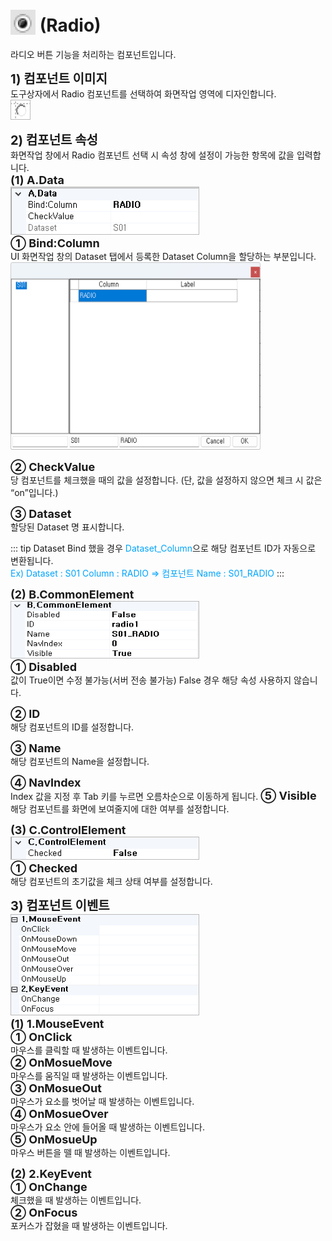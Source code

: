 # <img src="../../.vuepress/public/documentation/view-designer/Structure/Tool_Box/Radio.png" style="position: relative;top: 5px;" width="40" height="40"> (Radio)
라디오 버튼 기능을 처리하는 컴포넌트입니다.

<b style="font-size: 20px"> 1) 컴포넌트 이미지 </b> <br/>
도구상자에서 Radio 컴포넌트를 선택하여 화면작업 영역에 디자인합니다. <br/>
<img src="../../.vuepress/public/documentation/view-designer/Radio/Radio_Image.png" style="border: 1px solid #bbb;" width="30" height="30"> <br/>

<b style="font-size: 20px"> 2) 컴포넌트 속성 </b> <br/>
화면작업 창에서 Radio 컴포넌트 선택 시 속성 창에 설정이 가능한 항목에 값을 입력합니다. <br/>
<b style="font-size: 18px"> (1) A.Data </b> <br/>
<img src="../../.vuepress/public/documentation/view-designer/Radio/Radio_Data.png"  style="border: 1px solid #bbb;" width="300" height="75"/> <br/>
<b style="font-size: 18px"> ① Bind:Column </b> <br/>
UI 화면작업 창의 Dataset 탭에서 등록한 Dataset Column을 할당하는 부분입니다. <br/>
<img src="../../.vuepress/public/documentation/view-designer/Radio/Radio_Bind_Column.png"  width="400" height="300"/> 

<b style="font-size: 18px"> ② CheckValue </b> <br/>
당 컴포넌트를 체크했을 때의 값을 설정합니다. (단, 값을 설정하지 않으면 체크 시 값은 “on”입니다.)<br/>

<b style="font-size: 18px"> ③ Dataset </b> <br/>
할당된 Dataset 명 표시합니다. <br/>
<!-- Remark -->
::: tip <Badge type="tip" text="Remark" vertical="middle" /> 
Dataset Bind 했을 경우 <span style="color: #00a4ff;">Dataset_Column</span>으로 해당 컴포넌트 ID가 자동으로 변환됩니다. <br/>
<span style="color: #00a4ff;">Ex) Dataset : S01     Column : RADIO  ⇒ 컴포넌트 Name : S01_RADIO </span>
:::
<!-- -->

<b style="font-size: 18px"> (2) B.CommonElement </b> <br/>
<img src="../../.vuepress/public/documentation/view-designer/Radio/Radio_CommonElement.png"  style="border: 1px solid #bbb;" width="300" height="90"/> <br/>
<b style="font-size: 18px"> ① Disabled </b> <br/>
값이 True이면 수정 불가능(서버 전송 불가능) False 경우 해당 속성 사용하지 않습니다. 

<b style="font-size: 18px"> ② ID </b> <br/>
해당 컴포넌트의 ID를 설정합니다.  

<b style="font-size: 18px"> ③ Name </b> <br/>
해당 컴포넌트의 Name을 설정합니다.

<b style="font-size: 18px"> ④ NavIndex </b> <br/>
Index 값을 지정 후 Tab 키를 누르면 오름차순으로 이동하게 됩니다.
<b style="font-size: 18px"> ⑤ Visible </b> <br/>
해당 컴포넌트를 화면에 보여줄지에 대한 여부를 설정합니다. 

<b style="font-size: 18px"> (3) C.ControlElement </b> <br/>
<img src="../../.vuepress/public/documentation/view-designer/Radio/Radio_ControlElement.png"  style="border: 1px solid #bbb;" width="300" height="35"/> <br/> 
<b style="font-size: 18px"> ① Checked </b> <br/>
해당 컴포넌트의 초기값을 체크 상태 여부를 설정합니다. 

<b style="font-size: 20px"> 3) 컴포넌트 이벤트 </b> <br/>
<img src="../../.vuepress/public/documentation/view-designer/Checkbox/Checkbox_Event.png"  style="border: 1px solid #bbb;" width="300" height="160"/> <br/> 
<b style="font-size: 18px"> (1) 1.MouseEvent </b> <br/>
<b style="font-size: 18px"> ① OnClick </b> <br/>
마우스를 클릭할 때 발생하는 이벤트입니다. <br/>
<b style="font-size: 18px"> ② OnMosueMove </b> <br/>
마우스를 움직일 때 발생하는 이벤트입니다. <br/>
<b style="font-size: 18px"> ③ OnMosueOut </b> <br/>
마우스가 요소를 벗어날 때 발생하는 이벤트입니다. <br/>
<b style="font-size: 18px"> ④ OnMosueOver </b> <br/>
마우스가 요소 안에 들어올 때 발생하는 이벤트입니다. <br/>
<b style="font-size: 18px"> ⑤ OnMosueUp </b> <br/>
마우스 버튼을 뗄 때 발생하는 이벤트입니다.

<b style="font-size: 18px"> (2) 2.KeyEvent </b> <br/>
<b style="font-size: 18px"> ① OnChange </b> <br/>
체크했을 때 발생하는 이벤트입니다. <br/>
<b style="font-size: 18px"> ② OnFocus </b> <br/>
포커스가 잡혔을 때 발생하는 이벤트입니다. <br/>
